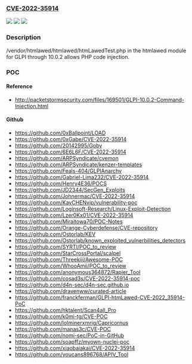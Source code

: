 ### [CVE-2022-35914](https://cve.mitre.org/cgi-bin/cvename.cgi?name=CVE-2022-35914)
![](https://img.shields.io/static/v1?label=Product&message=n%2Fa&color=blue)
![](https://img.shields.io/static/v1?label=Version&message=n%2Fa&color=blue)
![](https://img.shields.io/static/v1?label=Vulnerability&message=n%2Fa&color=brighgreen)

### Description

/vendor/htmlawed/htmlawed/htmLawedTest.php in the htmlawed module for GLPI through 10.0.2 allows PHP code injection.

### POC

#### Reference
- http://packetstormsecurity.com/files/169501/GLPI-10.0.2-Command-Injection.html

#### Github
- https://github.com/0xBallpoint/LOAD
- https://github.com/0xGabe/CVE-2022-35914
- https://github.com/20142995/Goby
- https://github.com/6E6L6F/CVE-2022-35914
- https://github.com/ARPSyndicate/cvemon
- https://github.com/ARPSyndicate/kenzer-templates
- https://github.com/Feals-404/GLPIAnarchy
- https://github.com/Gabriel-Lima232/CVE-2022-35914
- https://github.com/Henry4E36/POCS
- https://github.com/JD2344/SecGen_Exploits
- https://github.com/Johnermac/CVE-2022-35914
- https://github.com/KayCHENvip/vulnerability-poc
- https://github.com/Loginsoft-Research/Linux-Exploit-Detection
- https://github.com/Lzer0Kx01/CVE-2022-35914
- https://github.com/Miraitowa70/POC-Notes
- https://github.com/Orange-Cyberdefense/CVE-repository
- https://github.com/Ostorlab/KEV
- https://github.com/Ostorlab/known_exploited_vulnerbilities_detectors
- https://github.com/SYRTI/POC_to_review
- https://github.com/StarCrossPortal/scalpel
- https://github.com/Threekiii/Awesome-POC
- https://github.com/WhooAmii/POC_to_review
- https://github.com/anonymous364872/Rapier_Tool
- https://github.com/cosad3s/CVE-2022-35914-poc
- https://github.com/d4n-sec/d4n-sec.github.io
- https://github.com/dravenww/curated-article
- https://github.com/franckferman/GLPI-htmLawed-CVE-2022_35914-PoC
- https://github.com/hktalent/Scan4all_Pro
- https://github.com/k0mi-tg/CVE-POC
- https://github.com/lolminerxmrig/Capricornus
- https://github.com/manas3c/CVE-POC
- https://github.com/nomi-sec/PoC-in-GitHub
- https://github.com/soapffz/myown-nuclei-poc
- https://github.com/xiaobaiakai/CVE-2022-35914
- https://github.com/youcans896768/APIV_Tool

